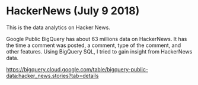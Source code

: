 # HackerNews (July 9 2018)

This is the data analytics on Hacker News. 

Google Public BigQuery has about 63 millions data on HackerNews. It has the time a comment was posted, a comment, type of the comment, and other features. Using BigQuery SQL, I tried to gain insight from HackerNews data. 

https://bigquery.cloud.google.com/table/bigquery-public-data:hacker_news.stories?tab=details

